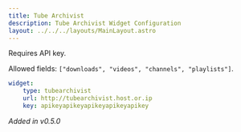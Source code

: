 ```yaml
---
title: Tube Archivist
description: Tube Archivist Widget Configuration
layout: ../../../layouts/MainLayout.astro
---
```


Requires API key.

Allowed fields: `["downloads", "videos", "channels", "playlists"]`.

```yaml
widget:
    type: tubearchivist
    url: http://tubearchivist.host.or.ip
    key: apikeyapikeyapikeyapikeyapikey
```

*Added in v0.5.0*

